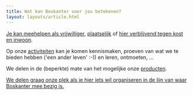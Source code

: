 ```yaml
---
title: Wat kan Boskanter voor jou betekenen?
layout: layouts/article.html
---
```

[Je kan meehelpen als vrijwilliger](/nl/volunteer), [plaatselijk](local) of [hier verblijvend tegen kost en inwoon](/nl/volunteer/stay).

Op onze [activiteiten](/nl/offer/activities) kan je komen kennismaken, proeven van wat we te bieden hebben ('een ander leven' :-)) en leren, ontmoeten, ...

We delen in de (beperkte) mate van het mogelijke onze [producten](/nl/offer/products).

[We delen graag onze plek als je hier iets wil organiseren in de lijn van waar Boskanter mee bezig is.](/nl/offer/location)
